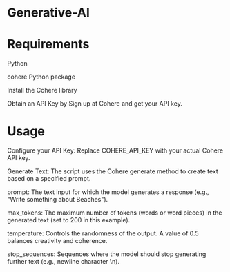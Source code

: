 # Generative-AI

# Requirements
Python

cohere Python package

Install the Cohere library

Obtain an API Key by Sign up at Cohere and get your API key.

# Usage
Configure your API Key: Replace COHERE_API_KEY with your actual Cohere API key.

Generate Text: The script uses the Cohere generate method to create text based on a specified prompt.

prompt: The text input for which the model generates a response (e.g., "Write something about Beaches").

max_tokens: The maximum number of tokens (words or word pieces) in the generated text (set to 200 in this example).

temperature: Controls the randomness of the output. A value of 0.5 balances creativity and coherence.

stop_sequences: Sequences where the model should stop generating further text (e.g., newline character \n).
